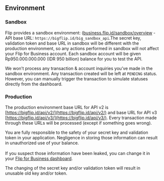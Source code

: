 <div></div>

## Environment

### Sandbox

Flip provides a sandbox environment: ([business.flip.id/sandbox/overview](https://business.flip.id/sandbox/overview) - API base URL: `https://bigflip.id/big_sandbox_api`.The secret key, validation token and base URL in sandbox will be different with the production environment, so any actions performed in sandbox will not affect your Flip for Business account. Each sandbox account will be given Rp950.000.000.000 (IDR 950 billion) balance for you to test the API.

We won’t process any transaction & account inquiries you’ve made in the sandbox environment. Any transaction created will be left at `PENDING` status. However, you can manually trigger the transaction to simulate statuses directly from the dashboard.

### Production

The production environment base URL for API v2 is [https://bigflip.id/api/v2/](https://bigflip.id/api/v2/) and base URL for API v3 [https://bigflip.id/api/v3/](https://bigflip.id/api/v3/). Every transaction made through these URLs will be processed (except if something goes wrong).

<aside class="danger">
  <p>
    You are fully responsible to the safety of your secret key and validation token in your application. Negligence in storing those information can result in unauthorized use of your balance.<br><br>
    If you suspect those information have been leaked, you can change it in your <a href="https://business.flip.id/settings/api-setting" target="_blank">Flip for Business dashboard</a>.
  </p>
</aside>

<aside class="warning">
  <p>
    The changing of the secret key and/or validation token will result in unusable old key and/or token.
  </p>
</aside>
